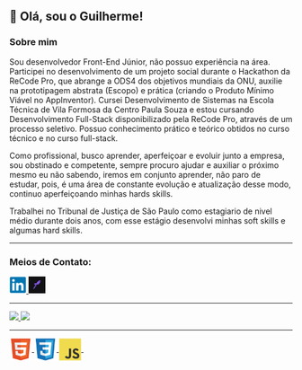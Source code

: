 
<h2> 👋 Olá, sou o Guilherme! </h2>

<section>
  <h3> Sobre mim </h3>
  <p style="text-align=justify">
    Sou desenvolvedor Front-End Júnior,
    não possuo experiência na área. 
    Participei no desenvolvimento de um 
    projeto social durante o Hackathon da 
    ReCode Pro, que abrange a ODS4 dos 
    objetivos mundiais da ONU, auxilie 
    na prototipagem abstrata (Escopo) e 
    prática (criando o Produto Mínimo Viável 
    no AppInventor). Cursei Desenvolvimento de 
    Sistemas na Escola Técnica de Vila Formosa da Centro 
    Paula Souza e estou cursando Desenvolvimento Full-Stack
    disponibilizado pela ReCode Pro, através de um processo seletivo. 
    Possuo conhecimento prático e teórico obtidos no curso técnico e no curso full-stack.
  </p>
  <p style="text-align=justify">
    Como profissional, busco aprender, aperfeiçoar e evoluir junto a empresa, sou obstinado e competente, sempre procuro ajudar e auxiliar o próximo mesmo eu não sabendo,
    iremos em conjunto aprender, não paro de estudar, pois, é uma área de constante evolução e atualização desse modo, continuo aperfeiçoando minhas hards skills.
  </p>
  <p style="text-align=justify">
    Trabalhei no Tribunal de Justiça de São Paulo como estagiario de nivel médio durante dois anos, com esse estágio desenvolvi minhas soft skills e algumas hard skills.
  </p>
</section>

------------------------------------------------------

<section>
  <h3> Meios de Contato: </h3>
  
  <a href="https://www.linkedin.com/in/guilhermeafsales/">
    <img src="https://raw.githubusercontent.com/devicons/devicon/master/icons/linkedin/linkedin-original.svg" hitgth="30px" width="30px" alt="LinkedIn"/>
  </a>
  <a href="https://app.rocketseat.com.br/me/guilherme-augusto-07341">
    <img src="/assets/rocketseat_icon.jpg" hitgth="30px" width="30px" alt="Rocketseat"/>
  </a>
<!--   <a href=""><img src="" /></a> -->
</section>

------------------------------------------------------

<section>
  <a href="https://github.com/frotas">
     <img height="auto" width="50%" src="https://github-readme-stats.vercel.app/api?username=frotas&show_icons=true&theme=dracula&include_all_commits=true&count_private=true"/>
     <img height="auto" width="50%" src="https://github-readme-stats.vercel.app/api/top-langs/?username=frotas&layout=compact&langs_count=7&theme=dracula"/>
  </a>
</section>
  
------------------------------------------------------
  
<section>
  <a href="https://github.com/frotas">
     <img align="center" heigth="30px" width="40px" src="https://raw.githubusercontent.com/devicons/devicon/master/icons/html5/html5-original.svg" />
     <img align="center" heigth="30px" width="40px" src="https://raw.githubusercontent.com/devicons/devicon/master/icons/css3/css3-original.svg" />
     <img align="center" heigth="30px" width="40px" src="https://raw.githubusercontent.com/devicons/devicon/master/icons/javascript/javascript-original.svg" />
     <img align="center" heigth="30px" width="40px">
  </a>
</section>

